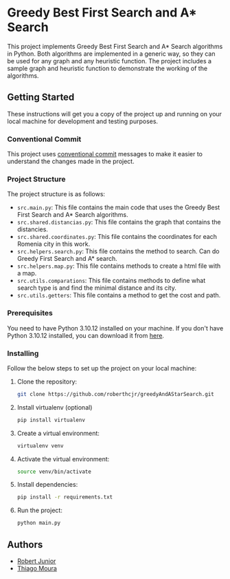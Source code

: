 <!-- Readme about gredy best first search and A* search -->
# Greedy Best First Search and A* Search
This project implements Greedy Best First Search and A* Search algorithms in Python. Both algorithms are implemented in a generic way, so they can be used for any graph and any heuristic function. The project includes a sample graph and heuristic function to demonstrate the working of the algorithms.

## Getting Started
These instructions will get you a copy of the project up and running on your local machine for development and testing purposes.

### Conventional Commit
This project uses [conventional commit](https://www.conventionalcommits.org/en/v1.0.0/) messages to make it easier to understand the changes made in the project.

### Project Structure
The project structure is as follows:
- `src.main.py`: This file contains the main code that uses the Greedy Best First Search and A* Search algorithms.
- `src.shared.distancias.py`: This file contains the graph that contains the distancies.
- `src.shared.coordinates.py`: This file contains the coordinates for each Romenia city in this work.
- `src.helpers.search.py`: This file contains the method to search. Can do Greedy First Search and A* search.
- `src.helpers.map.py`: This file contains methods to create a html file with a map.
- `src.utils.comparations`: This file contains methods to define what search type is and find the minimal distance and its city.
- `src.utils.getters`: This file contains a method to get the cost and path.

### Prerequisites
You need to have Python 3.10.12 installed on your machine. If you don't have Python 3.10.12 installed, you can download it from [here](https://www.python.org/downloads/release/python-31012/).

### Installing
Follow the below steps to set up the project on your local machine:

1. Clone the repository:
    ```bash
    git clone https://github.com/roberthcjr/greedyAndAStarSearch.git

2. Install virtualenv (optional)
    ```bash
    pip install virtualenv

3. Create a virtual environment:
    ```bash
    virtualenv venv

4. Activate the virtual environment:
    ```bash
    source venv/bin/activate

5. Install dependencies:
    ```bash
    pip install -r requirements.txt

6. Run the project:
    ```bash
    python main.py

## Authors
- [Robert Junior](https://github.com/roberthcjr/)
- [Thiago Moura](https://github.com/thiagohcm)

